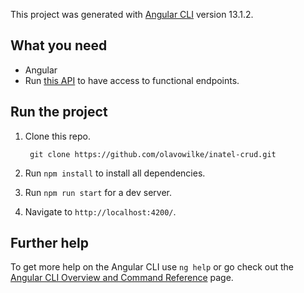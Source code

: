 This project was generated with [Angular CLI](https://github.com/angular/angular-cli) version 13.1.2.

## What you need
* Angular
* Run [this API](https://github.com/olavowilke/basic-api) to have access to functional endpoints.

## Run the project
1. Clone this repo.

        git clone https://github.com/olavowilke/inatel-crud.git
        
2. Run `npm install` to install all dependencies.

3. Run `npm run start` for a dev server.

4.  Navigate to `http://localhost:4200/`.

## Further help

To get more help on the Angular CLI use `ng help` or go check out the [Angular CLI Overview and Command Reference](https://angular.io/cli) page.
